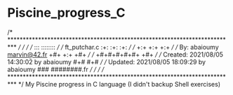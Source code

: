 # Piscine_progress_C
/* ************************************************************************** */
/*                                                                            */
/*                                                        :::      ::::::::   */
/*   ft_putchar.c                                       :+:      :+:    :+:   */
/*                                                    +:+ +:+         +:+     */
/*   By: abaioumy <marvin@42.fr>                    +#+  +:+       +#+        */
/*                                                +#+#+#+#+#+   +#+           */
/*   Created: 2021/08/05 14:30:02 by abaioumy          #+#    #+#             */
/*   Updated: 2021/08/05 18:09:29 by abaioumy         ###   ########.fr       */
/*                                                                            */
/* ************************************************************************** */
My Piscine progress in C language (I didn't backup Shell exercises)
